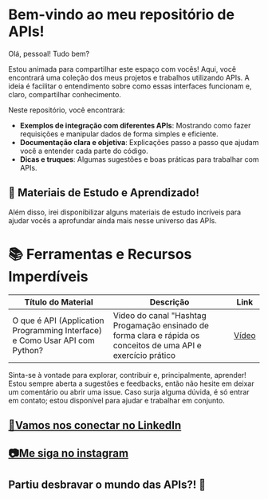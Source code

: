 # Bem-vindo ao meu repositório de APIs!

Olá, pessoal! Tudo bem?

Estou animada para compartilhar este espaço com vocês! Aqui, você encontrará uma coleção dos meus projetos e trabalhos utilizando APIs. A ideia é facilitar o entendimento sobre como essas interfaces funcionam e, claro, compartilhar conhecimento.

Neste repositório, você encontrará:

- **Exemplos de integração com diferentes APIs**: Mostrando como fazer requisições e manipular dados de forma simples e eficiente.
- **Documentação clara e objetiva**: Explicações passo a passo que ajudam você a entender cada parte do código.
- **Dicas e truques**: Algumas sugestões e boas práticas para trabalhar com APIs.

## 🚀 Materiais de Estudo e Aprendizado!

Além disso, irei disponibilizar alguns materiais de estudo incríveis para ajudar vocês a aprofundar ainda mais nesse universo das APIs. 

# 📚 Ferramentas e Recursos Imperdíveis

| Título do Material                | Descrição                                     | Link                                 |
|-----------------------------------|-----------------------------------------------|--------------------------------------|
| O que é API (Application Programming Interface) e Como Usar API com Python? | Video do canal "Hashtag Progamação ensinado de forma clara e rápida os conceitos de uma API e exercício prático |[Vídeo](https://youtu.be/eel1OVIdfUw?si=1vhC0F_FHW_9gvwR) |


Sinta-se à vontade para explorar, contribuir e, principalmente, aprender! Estou sempre aberta a sugestões e feedbacks, então não hesite em deixar um comentário ou abrir uma issue. Caso surja alguma dúvida, é só entrar em contato; estou disponível para ajudar e trabalhar em conjunto.

## [💙Vamos nos conectar no LinkedIn](www.linkedin.com/in/juliacarlapimentel)
## [📷Me siga no instagram](https://www.instagram.com/websolutionsbyjulia___/profilecard/?igsh=MWhucDg1bDR4eHoyeA==)

## Partiu desbravar o mundo das APIs?! 🚀
